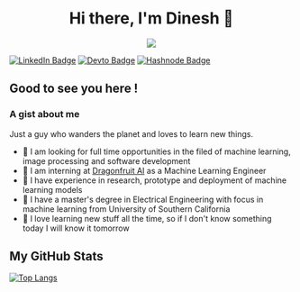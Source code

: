 <h1 align="center">
    Hi there, I'm Dinesh &#128075;
</h1>
<p align="center">
    <img src="https://media4.giphy.com/media/srToabNwtNT6SgZRW2/giphy.gif?cid=ecf05e47jjlfqepma3p3t6o048c6ffh85esgnz8ic0m5nugd&rid=giphy.gif">
</p>

[![LinkedIn Badge](https://img.shields.io/badge/LinkedIn-0077B5?style=for-the-badge&logo=linkedin&logoColor=white)](https://www.linkedin.com/in/dinesh-gdk) [![Devto Badge](https://img.shields.io/badge/dev.to-0A0A0A?style=for-the-badge&logo=devdotto&logoColor=white)](https://dev.to/dineshgdk) [![Hashnode Badge](https://img.shields.io/badge/Hashnode-2962FF?style=for-the-badge&logo=hashnode&logoColor=white)](https://dineshgdk.hashnode.dev/)

## Good to see you here !

### A gist about me
Just a guy who wanders the planet and loves to learn new things.

- :eyes: I am looking for full time opportunities in the filed of machine learning, image processing and software development
- :hammer:  I am interning at [Dragonfruit AI](https://www.dragonfruit.ai/) as a Machine Learning Engineer
- :briefcase: I have experience in research, prototype and deployment of machine learning models
- :blue_book: I have a master's degree in Electrical Engineering with focus in machine learning from University of Southern California
- :rocket: I love learning new stuff all the time, so if I don't know something today I will know it tomorrow

## My GitHub Stats
[![Top Langs](https://github-readme-stats.vercel.app/api/top-langs/?username=dinesh-GDK&hide=html,css,scss,jupyter%20notebook&langs_count=10&layout=compact)](https://github.com/dinesh-GDK)